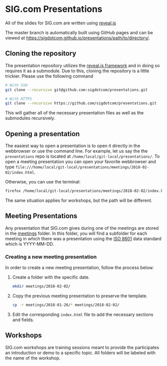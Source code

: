 # SIG.com Presentations

All of the slides for SIG.com are written using
[reveal.js](https://github.com/hakimel/reveal.js/)

The master branch is automatically built using GitHub pages and can be viewed
at https://sigdotcom.github.io/presentations/path/to/directory/.

## Cloning the repository
The presentation repository utilizes the [reveal.js framework](https://revealjs.com/#/)
and in doing so requires it as a submodule. Due to this, cloning the repository
is a little trickier. Please use the following command
```bash
# With SSH
git clone --recursive git@github.com:sigdotcom/presentations.git

# With HTTPS
git clone --recursive https://github.com/sigdotcom/presentations.git
```

This will gather all of the necessary presentation files as well as the
submodules recursively.

## Opening a presentation
The easiest way to open a presentation is to open it directly in the
webbrowser or use the command line. For example, let us say the the
`presentations` repo is located at `/home/local/git-local/presentations/`. To
open a meeting presentation you can open your favorite webbrowser and type
`file:///home/local/git-local/presentations/meetings/2018-02-02/index.html`.

Otherwise, you can use the terminal:
```bash
firefox /home/local/git-local/presentations/meetings/2018-02-02/index.html
```

The same situation applies for workshops, but the path will be different.

## Meeting Presentations
Any presentation that SIG.com gives during one of the meetings are stored in the
[meetings](meetings/) folder. In this folder, you will find a subfolder for each
meeting in which there was a presentation using the [ISO
8601](https://en.wikipedia.org/wiki/ISO_8601) data standard which is YYYY-MM-DD.

### Creating a new meeting presentation
In order to create a new meeting presentation, follow the process below:
1. Create a folder with the specific date.
    ```bash
    mkdir meetings/2018-02-02/
    ```
2. Copy the previous meeting presentation to preserve the template.
    ```bash
    cp -r meetings/2018-01-26/* meetings/2018-02-02/
    ```
3. Edit the corresponding `index.html` file to add the necessary sections and
   fields.


## Workshops
SIG.com workshops are training sessions meant to provide the participates an
introduction or demo to a specific topic. All folders will be labeled with the
name of the workshop.
